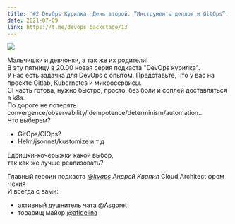 ```yaml
---
title: '#2 DevOps Курилка. День второй. ”Инструменты деплоя и GitOps”. Андрей Квапил.'
date: 2021-07-09
link: https://t.me/devops_backstage/13
---
```


![](https://pbs.twimg.com/media/FHW6IDJVcAAUOII?format=jpg&name=small)

Мальчишки и девчонки, а так же их родители!  
В эту пятницу в 20.00 новая серия подкаста "DevOps курилка".  
У нас есть задачка для DevOps с опытом. Представьте, что у вас на проекте Gitlab, Kubernetes и микросервисы.  
CI часть готова, нужно быстро, просто, без боли и соплей доставляться в k8s.  
По дороге не потерять convergence/observability/idempotence/determinism/automation...  
Что выберем?  
  - GitOps/CIOps?  
  - Helm/jsonnet/kustomize и т д  

Едришки-кочерыжки какой выбор,   
так как же лучше реализовать?

Главный героин подкаста *[@kvaps](https://t.me/kvaps) Андрей Квапил*  Cloud Architect фром Чехия  
И всегда с вами:  
  - активный душнитель чата [@Asgoret](https://t.me/Asgoret)
  - товарищ майор [@afidelina](https://t.me/afidelina)

<!--more-->
